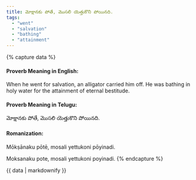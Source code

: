 ```yaml
---
title: మోక్షానకు పోతే, మొసలి యెత్తుకొని పోయినది.
tags:
  - "went"
  - "salvation"
  - "bathing"
  - "attainment"
---
```


{% capture data %}
#### Proverb Meaning in English:
When he went for salvation, an alligator carried him off.
He was bathing in holy water for the attainment of eternal bestitude.

#### Proverb Meaning in Telugu:
మోక్షానకు పోతే, మొసలి యెత్తుకొని పోయినది.

#### Romanization:
Mōkṣānaku pōtē, mosali yettukoni pōyinadi.

Moksanaku pote, mosali yettukoni poyinadi.
{% endcapture %}

{{ data | markdownify }}


